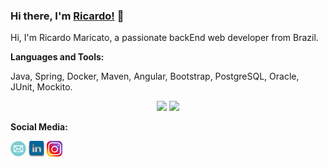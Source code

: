 ### Hi there, I'm [Ricardo!](https://anuraghazra.github.io) 👋

Hi, I'm Ricardo Maricato, a passionate backEnd web developer from Brazil.

**Languages and Tools:**

Java, Spring, Docker, Maven, Angular, Bootstrap, PostgreSQL, Oracle, JUnit, Mockito. 

<p align="center">
<img height= "170em" src="https://github-readme-stats-eight-theta.vercel.app/api?username=RicardoMaricato&count_private=true&show_icons=true&theme=dark"/>
<img height= "170em" src="https://github-readme-stats-eight-theta.vercel.app/api/top-langs/?username=RicardoMaricato&layout=compact&theme=dark&bg_color=30,0d0d0d,191919&title_color=fff&text_color=fff&icon_color=79ff97"/>


**Social Media:**

<a href="mailto:ricardo.maricato@hotmail.com"><img src="https://github.com/RicardoMaricato/RicardoMaricato/blob/main/images/email.png" 
alt="email" height="25"/></a>
<a href="https://www.linkedin.com/in/ricardomaricato/">
<img src="https://github.com/RicardoMaricato/RicardoMaricato/blob/main/images/linkedin.png" alt="instagram" height="25"/></a>
<a href="https://www.instagram.com/ricardomaricato/">
<img src="https://github.com/RicardoMaricato/RicardoMaricato/blob/main/images/instagram.png" alt="linkedin" height="25"/></a>
</p>
